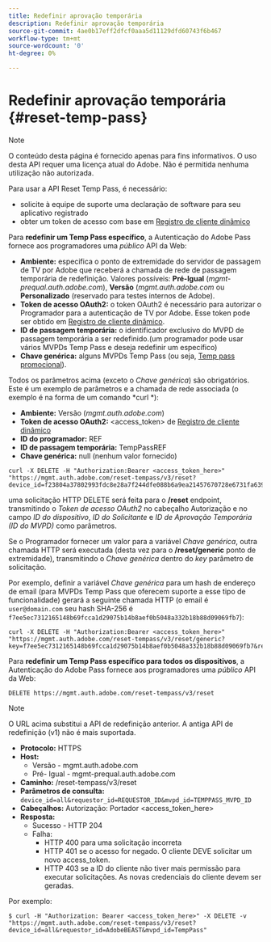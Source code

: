 ```yaml
---
title: Redefinir aprovação temporária
description: Redefinir aprovação temporária
source-git-commit: 4ae0b17eff2dfcf0aaa5d11129dfd60743f6b467
workflow-type: tm+mt
source-wordcount: '0'
ht-degree: 0%

---
```


# Redefinir aprovação temporária {#reset-temp-pass}

>[!NOTE]
>
>O conteúdo desta página é fornecido apenas para fins informativos. O uso desta API requer uma licença atual do Adobe. Não é permitida nenhuma utilização não autorizada.
>
>Para usar a API Reset Temp Pass, é necessário:
>- solicite à equipe de suporte uma declaração de software para seu aplicativo registrado
>- obter um token de acesso com base em [Registro de cliente dinâmico](dynamic-client-registration.md)
> 

Para **redefinir um Temp Pass específico**, a Autenticação do Adobe Pass fornece aos programadores uma *público* API da Web:

- **Ambiente:** especifica o ponto de extremidade do servidor de passagem de TV por Adobe que receberá a chamada de rede de passagem temporária de redefinição. Valores possíveis: **Pré-Igual** (*mgmt-prequal.auth.adobe.com*), **Versão** (*mgmt.auth.adobe.com* ou **Personalizado** (reservado para testes internos de Adobe).
- **Token de acesso OAuth2:** o token OAuth2 é necessário para autorizar o Programador para a autenticação de TV por Adobe. Esse token pode ser obtido em [Registro de cliente dinâmico](dynamic-client-registration.md).
- **ID de passagem temporária:** o identificador exclusivo do MVPD de passagem temporária a ser redefinido.(um programador pode usar vários MVPDs Temp Pass e deseja redefinir um específico)
- **Chave genérica:** alguns MVPDs Temp Pass (ou seja, [Temp pass promocional](promotional-temp-pass.md)).

Todos os parâmetros acima (exceto o *Chave genérica*) são obrigatórios. Este é um exemplo de parâmetros e a chamada de rede associada (o exemplo é na forma de um comando *curl *):

- **Ambiente:** Versão (*mgmt.auth.adobe.com*)
- **Token de acesso OAuth2:** &lt;access_token> de [Registro de cliente dinâmico](dynamic-client-registration.md)
- **ID do programador:** REF
- **ID de passagem temporária:** TempPassREF
- **Chave genérica:** null (nenhum valor fornecido)

```curl
curl -X DELETE -H "Authorization:Bearer <access_token_here>" "https://mgmt.auth.adobe.com/reset-tempass/v3/reset?device_id=f23804a37802993fdc8e28a7f244dfe088b6a9ea21457670728e6731fa639991&requestor_id=REF&mvpd_id=TempPassREF"
```

uma solicitação HTTP DELETE será feita para o **/reset** endpoint, transmitindo o *Token de acesso OAuth2* no cabeçalho Autorização e no campo *ID do dispositivo*, *ID do Solicitante* e *ID de Aprovação Temporária (ID do MVPD)* como parâmetros.

Se o Programador fornecer um valor para a variável *Chave genérica*, outra chamada HTTP será executada (desta vez para o **/reset/generic** ponto de extremidade), transmitindo o *Chave genérica* dentro do *key* parâmetro de solicitação.

Por exemplo, definir a variável *Chave genérica* para um hash de endereço de email (para MVPDs Temp Pass que oferecem suporte a esse tipo de funcionalidade) gerará a seguinte chamada HTTP (o email é `user@domain.com` seu hash SHA-256 é `f7ee5ec7312165148b69fcca1d29075b14b8aef0b5048a332b18b88d09069fb7`):

```curl
curl -X DELETE -H "Authorization:Bearer <access_token_here>"
"https://mgmt.auth.adobe.com/reset-tempass/v3/reset/generic?key=f7ee5ec7312165148b69fcca1d29075b14b8aef0b5048a332b18b88d09069fb7&requestor_id=REF&mvpd_id=TempPassREF"
```


Para **redefinir um Temp Pass específico para todos os dispositivos**, a Autenticação do Adobe Pass fornece aos programadores uma *público* API da Web:

```url
DELETE https://mgmt.auth.adobe.com/reset-tempass/v3/reset
```

>[!NOTE]
>O URL acima substitui a API de redefinição anterior. A antiga API de redefinição (v1) não é mais suportada.

- **Protocolo:** HTTPS
- **Host:**
   - Versão - mgmt.auth.adobe.com
   - Pré- Igual - mgmt-prequal.auth.adobe.com
- **Caminho:** /reset-tempass/v3/reset
- **Parâmetros de consulta:** `device_id=all&requestor_id=REQUESTOR_ID&mvpd_id=TEMPPASS_MVPD_ID`
- **Cabeçalhos:** Autorização: Portador &lt;access_token_here>
- **Resposta:**
   - Sucesso - HTTP 204
   - Falha:
      - HTTP 400 para uma solicitação incorreta
      - HTTP 401 se o acesso for negado. O cliente DEVE solicitar um novo access_token.
      - HTTP 403 se a ID do cliente não tiver mais permissão para executar solicitações. As novas credenciais do cliente devem ser geradas.


Por exemplo:

```curl
$ curl -H "Authorization: Bearer <access_token_here>" -X DELETE -v "https://mgmt.auth.adobe.com/reset-tempass/v3/reset?device_id=all&requestor_id=AdobeBEAST&mvpd_id=TempPass"
```
